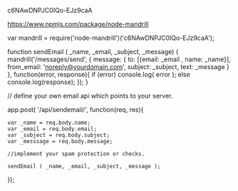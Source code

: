 c6NAwDNPJC0IQo-EJz9caA

https://www.npmjs.com/package/node-mandrill

var mandrill = require('node-mandrill')('c6NAwDNPJC0IQo-EJz9caA'); 

function sendEmail ( _name, _email, _subject, _message) {
    mandrill('/messages/send', {
        message: {
            to: [{email: _email , name: _name}],
            from_email: 'noreply@yourdomain.com',
            subject: _subject,
            text: _message
        }
    }, function(error, response){
        if (error) console.log( error );
        else console.log(response);
    });
}

// define your own email api which points to your server.

app.post( '/api/sendemail/', function(req, res){

    var _name = req.body.name;
    var _email = req.body.email;
    var _subject = req.body.subject;
    var _messsage = req.body.message;

    //implement your spam protection or checks. 

    sendEmail ( _name, _email, _subject, _message );

});